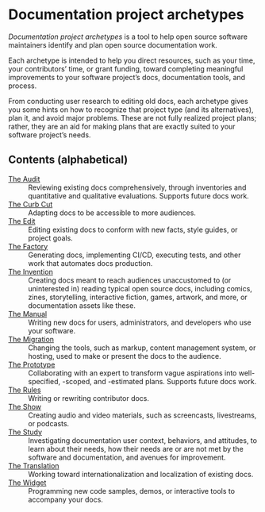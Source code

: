 # Documentation project archetypes

<!-- This is a stub while we write the individual entries. -->

_Documentation project archetypes_ is a tool to help open source software maintainers identify and plan open source documentation work.

Each archetype is intended to help you direct resources, such as your time, your contributors’ time, or grant funding, toward completing meaningful improvements to your software project’s docs, documentation tools, and process.

From conducting user research to editing old docs, each archetype gives you some hints on how to recognize that project type (and its alternatives), plan it, and avoid major problems. These are not fully realized project plans; rather, they are an aid for making plans that are exactly suited to your software project’s needs.

## Contents (alphabetical)

<dl>
  <dt><a href="./audit.md">The Audit</a></dt>
  <dd>
    Reviewing existing docs comprehensively, through inventories and quantitative and qualitative evaluations.
    Supports future docs work.
  </dd>

  <dt><a href="./curb_cut.md">The Curb Cut</a></dt>
  <dd>Adapting docs to be accessible to more audiences.</dd>

  <dt><a href="./edit.md">The Edit</a></dt>
  <dd>Editing existing docs to conform with new facts, style guides, or project goals.</dd>

  <dt><a href="./factory.md">The Factory</a></dt>
  <dd>Generating docs, implementing CI/CD, executing tests, and other work that automates docs production.</dd>

  <dt><a href="./invention.md">The Invention</a></dt>
  <dd>
    Creating docs meant to reach audiences unaccustomed to (or uninterested in) reading typical open source docs, including comics, zines, storytelling, interactive fiction, games, artwork, and more, or documentation assets like these.
  </dd>

  <dt><a href="./manual.md">The Manual</a></dt>
  <dd>Writing new docs for users, administrators, and developers who use your software.</dd>

  <dt><a href="./migration.md">The Migration</a></dt>
  <dd>Changing the tools, such as markup, content management system, or hosting, used to make or present the docs to the audience.</dd>

  <dt><a href="./prototype.md">The Prototype</a></dt>
  <dd>
    Collaborating with an expert to transform vague aspirations into well-specified, -scoped, and -estimated plans.
    Supports future docs work.
  </dd>

  <dt><a href="./rules.md">The Rules</a></dt>
  <dd>Writing or rewriting contributor docs.</dd>

  <dt><a href="./show.md">The Show</a></dt>
  <dd>Creating audio and video materials, such as screencasts, livestreams, or podcasts.</dd>

  <dt><a href="./study.md">The Study</a></dt>
  <dd>Investigating documentation user context, behaviors, and attitudes, to learn about their needs, how their needs are or are not met by the software and documentation, and avenues for improvement.</dd>

  <dt><a href="./translation.md">The Translation</a></dt>
  <dd>Working toward internationalization and localization of existing docs.</dd>

  <dt><a href="./widget.md">The Widget</a></dt>
  <dd>Programming new code samples, demos, or interactive tools to accompany your docs.
  </dd>
</dl>
